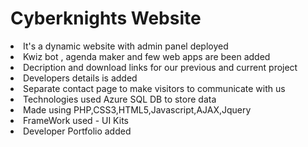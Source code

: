 # Cyberknights Website
<li> It's a dynamic website with admin panel deployed<br>
<li> Kwiz bot , agenda maker and few web apps are been added <br>
<li> Decription and download links for our previous and current project<br>
<li> Developers details is added <br>
<li> Separate contact page to make visitors to communicate with us<br>
<li> Technologies used Azure SQL DB to store data<br>
<li> Made using PHP,CSS3,HTML5,Javascript,AJAX,Jquery<br>
<li> FrameWork used - UI Kits<br>
<li> Developer Portfolio added<br>
